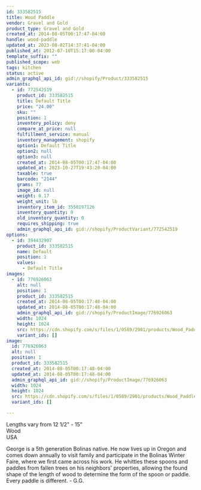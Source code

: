 ```yaml
---
id: 333582515
title: Wood Paddle
vendor: Gravel and Gold
product_type: Gravel and Gold
created_at: 2014-08-05T00:17:47-04:00
handle: wood-paddle
updated_at: 2023-08-02T14:37:41-04:00
published_at: 2012-07-10T15:17:00-04:00
template_suffix: ""
published_scope: web
tags: kitchen
status: active
admin_graphql_api_id: gid://shopify/Product/333582515
variants:
  - id: 772542519
    product_id: 333582515
    title: Default Title
    price: "24.00"
    sku: ""
    position: 1
    inventory_policy: deny
    compare_at_price: null
    fulfillment_service: manual
    inventory_management: shopify
    option1: Default Title
    option2: null
    option3: null
    created_at: 2014-08-05T00:17:47-04:00
    updated_at: 2023-10-27T19:43:20-04:00
    taxable: true
    barcode: "2144"
    grams: 77
    image_id: null
    weight: 0.17
    weight_unit: lb
    inventory_item_id: 3550197126
    inventory_quantity: 0
    old_inventory_quantity: 0
    requires_shipping: true
    admin_graphql_api_id: gid://shopify/ProductVariant/772542519
options:
  - id: 394432907
    product_id: 333582515
    name: Default
    position: 1
    values:
      - Default Title
images:
  - id: 776926063
    alt: null
    position: 1
    product_id: 333582515
    created_at: 2014-08-05T00:17:48-04:00
    updated_at: 2014-08-05T00:17:48-04:00
    admin_graphql_api_id: gid://shopify/ProductImage/776926063
    width: 1024
    height: 1024
    src: https://cdn.shopify.com/s/files/1/0589/2901/products/Wood_Paddle.jpeg?v=1407212268
    variant_ids: []
image:
  id: 776926063
  alt: null
  position: 1
  product_id: 333582515
  created_at: 2014-08-05T00:17:48-04:00
  updated_at: 2014-08-05T00:17:48-04:00
  admin_graphql_api_id: gid://shopify/ProductImage/776926063
  width: 1024
  height: 1024
  src: https://cdn.shopify.com/s/files/1/0589/2901/products/Wood_Paddle.jpeg?v=1407212268
  variant_ids: []

---
```


Lengths vary from 12 1/2" - 15"  
Wood  
USA

George is a 5th generation Bolinas native. He now lives up in Oregon and comes down annually to visit family and participate in the Bolinas Winter Faire, where we first came across his work. He whittles these spoons and paddles from fallen trees on his neighbors' properties, allowing the found shape of the length of wood to determine the form of the spoon or paddle. Every paddle is different. - G.G.